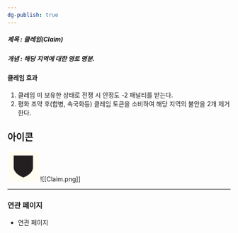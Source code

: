 ```yaml
---
dg-publish: true
---
```

##### 제목 : 클레임(Claim)
##### 개념 : 해당 지역에 대한 영토 명분. 

#### 클레임 효과
1. 클레임 미 보유한 상태로 전쟁 시 안정도 -2 패널티를 받는다.
2. 평화 조약 후(합병, 속국화등) 클레임 토큰을 소비하여 해당 지역의 불안을 2개 제거한다.

## 아이콘
<img src="\Assets\Claim.png"/>
![[Claim.png]]

--- 

### 연관 페이지
- 연관 페이지
